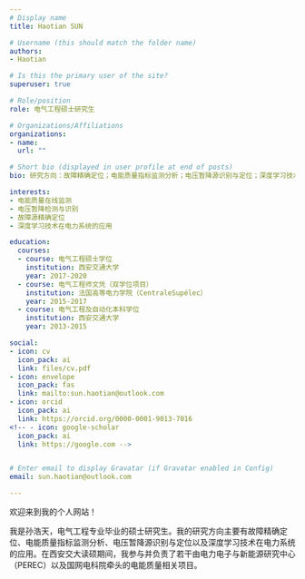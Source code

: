 ```yaml
---
# Display name
title: Haotian SUN

# Username (this should match the folder name)
authors:
- Haotian

# Is this the primary user of the site?
superuser: true

# Role/position
role: 电气工程硕士研究生

# Organizations/Affiliations
organizations:
- name: 
  url: ""

# Short bio (displayed in user profile at end of posts)
bio: 研究方向：故障精确定位；电能质量指标监测分析；电压暂降源识别与定位；深度学习技术在电力系统的应用。

interests: 
- 电能质量在线监测
- 电压暂降检测与识别
- 故障源精确定位
- 深度学习技术在电力系统的应用

education:
  courses:
  - course: 电气工程硕士学位
    institution: 西安交通大学
    year: 2017-2020
  - course: 电气工程师文凭（双学位项目）
    institution: 法国高等电力学院（CentraleSupélec）
    year: 2015-2017
  - course: 电气工程及自动化本科学位
    institution: 西安交通大学
    year: 2013-2015

social:
- icon: cv
  icon_pack: ai
  link: files/cv.pdf
- icon: envelope
  icon_pack: fas
  link: mailto:sun.haotian@outlook.com
- icon: orcid
  icon_pack: ai
  link: https://orcid.org/0000-0001-9013-7016
<!-- - icon: google-scholar
  icon_pack: ai
  link: https://google.com -->


# Enter email to display Gravatar (if Gravatar enabled in Config)
email: sun.haotian@outlook.com

---
```


欢迎来到我的个人网站！

我是孙浩天，电气工程专业毕业的硕士研究生。我的研究方向主要有故障精确定位、电能质量指标监测分析、电压暂降源识别与定位以及深度学习技术在电力系统的应用。在西安交大读硕期间，我参与并负责了若干由电力电子与新能源研究中心（PEREC）以及国网电科院牵头的电能质量相关项目。



